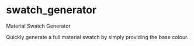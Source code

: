 # swatch_generator

Material Swatch Generator

Quickly generate a full material swatch by simply providing the base colour.

